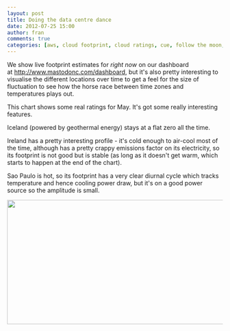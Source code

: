 ```yaml
---
layout: post
title: Doing the data centre dance
date: 2012-07-25 15:00
author: fran
comments: true
categories: [aws, cloud footprint, cloud ratings, cue, follow the moon, green, green power, open ratings, pue, Uncategorized]
---
```

We show live footprint estimates for <em>right now </em>on our dashboard at http://www.mastodonc.com/dashboard, but it's also pretty interesting to visualise the different locations over time to get a feel for the size of fluctuation to see how the horse race between time zones and temperatures plays out.
<!--more-->

This chart shows some real ratings for May. It's got some really interesting features.

Iceland (powered by geothermal energy) stays at a flat zero all the time.

Ireland has a pretty interesting profile - it's cold enough to air-cool most of the time, although has a pretty crappy emissions factor on its electricity, so its footprint is not good but is stable (as long as it doesn't get warm, which starts to happen at the end of the chart).

Sao Paulo is hot, so its footprint has a very clear diurnal cycle which tracks temperature and hence cooling power draw, but it's on a good power source so the amplitude is small.

<a href="http://mastodonc.files.wordpress.com/2012/07/rplot04.png"><img class="aligncenter size-full wp-image-151" title="Carbon emissions by time and location, May 2012" src="http://mastodonc.files.wordpress.com/2012/07/rplot04.png" alt="" width="519" height="291" /></a>
